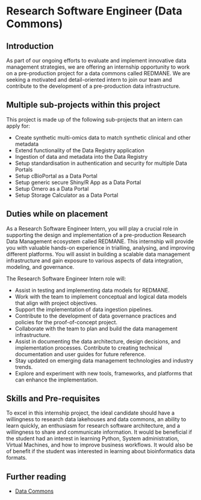 # Research Software Engineer (Data Commons) 

## Introduction 

As part of our ongoing efforts to evaluate and implement innovative data management strategies, we are offering an internship opportunity to work on a pre-production project for a data commons called REDMANE. We are seeking a motivated and detail-oriented intern to join our team and contribute to the development of a pre-production data infrastructure. 

## Multiple sub-projects within this project

This project is made up of the following sub-projects that an intern can apply for:
- Create synthetic multi-omics data to match synthetic clinical and other metadata
- Extend functionality of the Data Registry application
- Ingestion of data and metadata into the Data Registry
- Setup standardisation in authentication and security for multiple Data Portals
- Setup cBioPortal as a Data Portal
- Setup generic secure Shiny/R App as a Data Portal
- Setup Omero as a Data Portal
- Setup Storage Calculator as a Data Portal

## Duties while on placement 

As a Research Software Engineer Intern, you will play a crucial role in supporting the design and implementation of a pre-production Research Data Management ecosystem called REDMANE. This internship will provide you with valuable hands-on experience in trialling, analysing, and improving different platforms. You will assist in building a scalable data management infrastructure and gain exposure to various aspects of data integration, modeling, and governance. 

The Research Software Engineer Intern role will: 

- Assist in testing and implementing data models for REDMANE. 
- Work with the team to implement conceptual and logical data models that align with project objectives. 
- Support the implementation of data ingestion pipelines. 
- Contribute to the development of data governance practices and policies for the proof-of-concept project. 
- Collaborate with the team to plan and build the data management infrastructure. 
- Assist in documenting the data architecture, design decisions, and implementation processes. Contribute to creating technical documentation and user guides for future reference. 
- Stay updated on emerging data management technologies and industry trends. 
- Explore and experiment with new tools, frameworks, and platforms that can enhance the implementation. 

 

## Skills and Pre-requisites 

To excel in this internship project, the ideal candidate should have a willingness to research data lakehouses and data commons, an ability to learn quickly, an enthusiasm for research software architecture, and a willingness to share and communicate information. It would be beneficial if the student had an interest in learning Python, System administration, Virtual Machines, and how to improve business workflows.  It would also be of benefit if the student was interested in learning about bioinformatics data formats. 


## Further reading
- [Data Commons](https://github.com/WEHI-ResearchComputing/data-commons/wiki)
